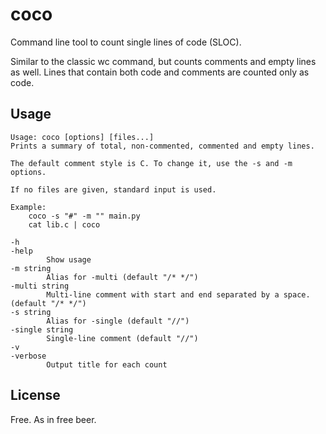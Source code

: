 # coco

Command line tool to count single lines of code (SLOC).

Similar to the classic wc command, but counts comments and empty lines as
well. Lines that contain both code and comments are counted only as code.

## Usage

    Usage: coco [options] [files...]
    Prints a summary of total, non-commented, commented and empty lines.

    The default comment style is C. To change it, use the -s and -m options.

    If no files are given, standard input is used.

    Example:
        coco -s "#" -m "" main.py
        cat lib.c | coco

    -h
    -help
            Show usage
    -m string
            Alias for -multi (default "/* */")
    -multi string
            Multi-line comment with start and end separated by a space. (default "/* */")
    -s string
            Alias for -single (default "//")
    -single string
            Single-line comment (default "//")
    -v
    -verbose
            Output title for each count

## License

Free. As in free beer.
